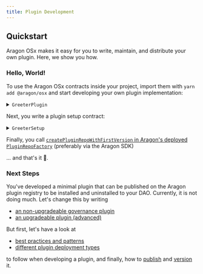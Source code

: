```yaml
---
title: Plugin Development
---
```


## Quickstart

Aragon OSx makes it easy for you to write, maintain, and distribute your own plugin. Here, we show you how.

### Hello, World!

To use the Aragon OSx contracts inside your project, import them with `yarn add @aragon/osx` and start developing your own plugin implementation:

<details>
<summary><code>GreeterPlugin</code></summary>

```solidity
// SPDX-License-Identifier: AGPL-3.0-or-later
pragma solidity 0.8.17;

import {Plugin, IDAO} from '@aragon/osx/core/plugin/Plugin.sol';

contract GreeterPlugin is Plugin {
  constructor(IDAO _dao) Plugin(_dao) {}

  function greet() external pure returns (string memory) {
    return 'Hello, world!';
  }
}
```

</details>

Next, you write a plugin setup contract:

<details>
<summary><code>GreeterSetup</code></summary>

```solidity
// SPDX-License-Identifier: AGPL-3.0-or-later
pragma solidity 0.8.17;

import {PermissionLib} from '@aragon/osx/core/permissions/PermissionsLib.sol';
import {PluginSetup} from '@aragon/osx/framework/plugin/setup/PluginSetup.sol';
import './MyPlugin.sol';

contract GreeterSetup is PluginSetup {
  function prepareInstallation(
    address _dao,
    bytes memory
  ) external returns (address plugin, PreparedSetupData memory /*preparedSetupData*/) {
    plugin = address(new MyPlugin(IDAO(_dao)));
  }

  function prepareUninstallation(
    address _dao,
    SetupPayload calldata _payload
  ) external pure returns (PermissionLib.MultiTargetPermission[] memory /*permissions*/) {
    (_dao, _payload);
  }

  function getImplementationAddress() external view returns (address) {}
}
```

</details>

Finally, you call [`createPluginRepoWithFirstVersion` in Aragon's deployed `PluginRepoFactory`](../../03-reference-guide/framework/plugin/repo/PluginRepoFactory.md) (preferably via the Aragon SDK) <!-- TODO add SDK link-->

... and that's it 🎉.

### Next Steps

You've developed a minimal plugin that can be published on the Aragon plugin registry to be installed and uninstalled to your DAO. Currently, it is not doing much. Let's change this by writing

- [an non-upgradeable governance plugin](./03-non-upgradeable-plugin/index.md)
- [an upgradeable plugin (advanced)](./04-upgradeable-plugin/index.md)

But first, let's have a look at

- [best practices and patterns](./01-best-practices.md)
- [different plugin deployment types](./02-plugin-types.md)

to follow when developing a plugin, and finally, how to [publish](./07-publication/01-publication-process.md) and [version](./07-publication/02-versioning.md) it.

